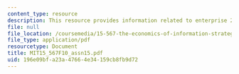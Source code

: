```yaml
---
content_type: resource
description: This resource provides information related to enterprise 2.0.
file: null
file_location: /coursemedia/15-567-the-economics-of-information-strategy-structure-and-pricing-fall-2010/196e09bfa23a47664e34159cb8fb9d72_MIT15_567F10_assn15.pdf
file_type: application/pdf
resourcetype: Document
title: MIT15_567F10_assn15.pdf
uid: 196e09bf-a23a-4766-4e34-159cb8fb9d72
---
```

